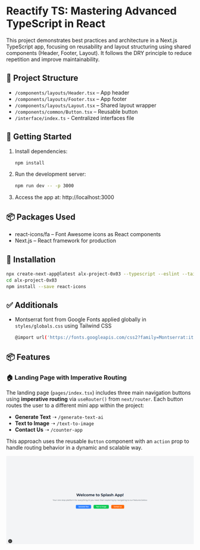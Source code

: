 # Reactify TS: Mastering Advanced TypeScript in React

This project demonstrates best practices and architecture in a Next.js TypeScript app, focusing on reusability and layout structuring using shared components (Header, Footer, Layout). It follows the DRY principle to reduce repetition and improve maintainability.

## 📁 Project Structure

- `/components/layouts/Header.tsx` – App header
- `/components/layouts/Footer.tsx` – App footer
- `/components/layouts/Layout.tsx` – Shared layout wrapper
- `/components/common/Button.tsx` – Reusable button
- `/interface/index.ts` - Centralized interfaces file

## 🚀 Getting Started

1. Install dependencies:
   ```bash
   npm install
   ```
2. Run the development server:
   ```bash
   npm run dev -- -p 3000
   ```
3. Access the app at: http://localhost:3000

## 📦 Packages Used

- react-icons/fa – Font Awesome icons as React components
- Next.js – React framework for production

## 🔧 Installation

```bash
npx create-next-app@latest alx-project-0x03 --typescript --eslint --tailwind
cd alx-project-0x03
npm install --save react-icons
```

## ✅ Additionals

- Montserrat font from Google Fonts applied globally in `styles/globals.css` using Tailwind CSS
  ```bash
  @import url('https://fonts.googleapis.com/css2?family=Montserrat:ital,wght@0,100..900;1,100..900&display=swap');
  ```

## 📦 Features

### 🏠 Landing Page with Imperative Routing

The landing page (`pages/index.tsx`) includes three main navigation buttons using **imperative routing** via `useRouter()` from `next/router`. Each button routes the user to a different mini app within the project:

- **Generate Text** ➝ `/generate-text-ai`
- **Text to Image** ➝ `/text-to-image`
- **Contact Us** ➝ `/counter-app`

This approach uses the reusable `Button` component with an `action` prop to handle routing behavior in a dynamic and scalable way.

![Landing page](./public/assets/images/landing_page.png)
